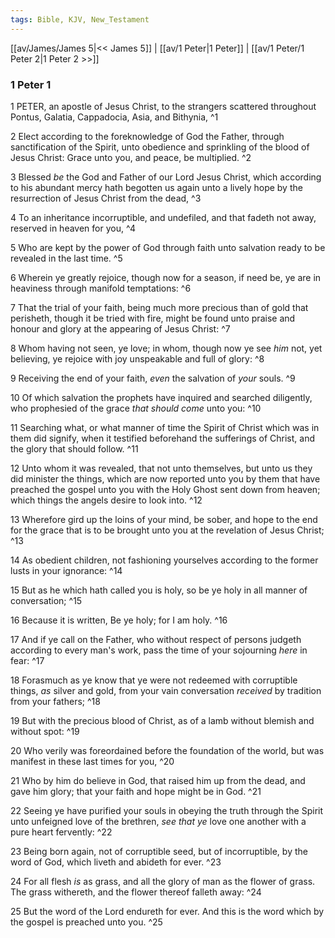 ```yaml
---
tags: Bible, KJV, New_Testament
---
```


[[av/James/James 5|<< James 5]] | [[av/1 Peter|1 Peter]] | [[av/1 Peter/1 Peter 2|1 Peter 2 >>]]

### 1 Peter 1

1 PETER, an apostle of Jesus Christ, to the strangers scattered throughout Pontus, Galatia, Cappadocia, Asia, and Bithynia, ^1

2 Elect according to the foreknowledge of God the Father, through sanctification of the Spirit, unto obedience and sprinkling of the blood of Jesus Christ: Grace unto you, and peace, be multiplied. ^2

3 Blessed _be_ the God and Father of our Lord Jesus Christ, which according to his abundant mercy hath begotten us again unto a lively hope by the resurrection of Jesus Christ from the dead, ^3

4 To an inheritance incorruptible, and undefiled, and that fadeth not away, reserved in heaven for you, ^4

5 Who are kept by the power of God through faith unto salvation ready to be revealed in the last time. ^5

6 Wherein ye greatly rejoice, though now for a season, if need be, ye are in heaviness through manifold temptations: ^6

7 That the trial of your faith, being much more precious than of gold that perisheth, though it be tried with fire, might be found unto praise and honour and glory at the appearing of Jesus Christ: ^7

8 Whom having not seen, ye love; in whom, though now ye see _him_ not, yet believing, ye rejoice with joy unspeakable and full of glory: ^8

9 Receiving the end of your faith, _even_ the salvation of _your_ souls. ^9

10 Of which salvation the prophets have inquired and searched diligently, who prophesied of the grace _that_ _should_ _come_ unto you: ^10

11 Searching what, or what manner of time the Spirit of Christ which was in them did signify, when it testified beforehand the sufferings of Christ, and the glory that should follow. ^11

12 Unto whom it was revealed, that not unto themselves, but unto us they did minister the things, which are now reported unto you by them that have preached the gospel unto you with the Holy Ghost sent down from heaven; which things the angels desire to look into. ^12

13 Wherefore gird up the loins of your mind, be sober, and hope to the end for the grace that is to be brought unto you at the revelation of Jesus Christ; ^13

14 As obedient children, not fashioning yourselves according to the former lusts in your ignorance: ^14

15 But as he which hath called you is holy, so be ye holy in all manner of conversation; ^15

16 Because it is written, Be ye holy; for I am holy. ^16

17 And if ye call on the Father, who without respect of persons judgeth according to every man's work, pass the time of your sojourning _here_ in fear: ^17

18 Forasmuch as ye know that ye were not redeemed with corruptible things, _as_ silver and gold, from your vain conversation _received_ by tradition from your fathers; ^18

19 But with the precious blood of Christ, as of a lamb without blemish and without spot: ^19

20 Who verily was foreordained before the foundation of the world, but was manifest in these last times for you, ^20

21 Who by him do believe in God, that raised him up from the dead, and gave him glory; that your faith and hope might be in God. ^21

22 Seeing ye have purified your souls in obeying the truth through the Spirit unto unfeigned love of the brethren, _see_ _that_ _ye_ love one another with a pure heart fervently: ^22

23 Being born again, not of corruptible seed, but of incorruptible, by the word of God, which liveth and abideth for ever. ^23

24 For all flesh _is_ as grass, and all the glory of man as the flower of grass. The grass withereth, and the flower thereof falleth away: ^24

25 But the word of the Lord endureth for ever. And this is the word which by the gospel is preached unto you. ^25

